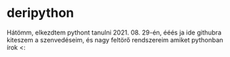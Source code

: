 # deripython

Hátömm, elkezdtem pythont tanulni 2021. 08. 29-én, ééés ja ide githubra kiteszem a
szenvedéseim, és nagy feltörő rendszereim amiket pythonban írok <:
